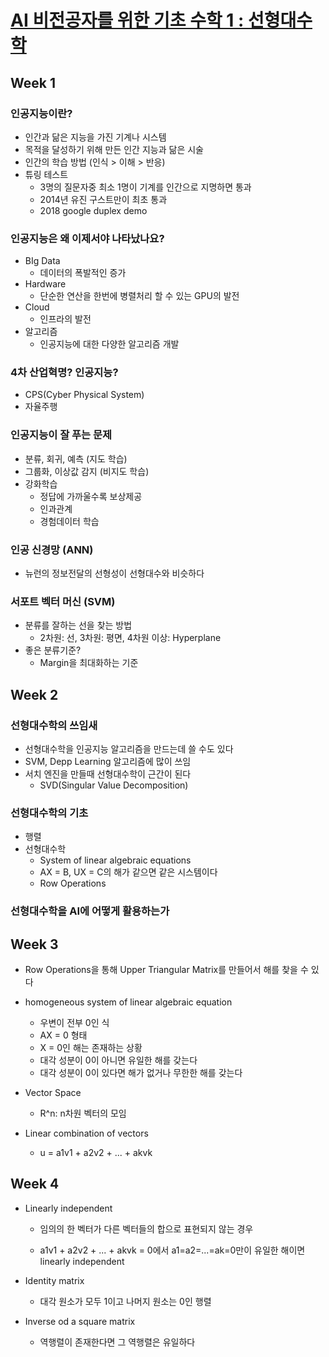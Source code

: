 # [AI 비전공자를 위한 기초 수학 1 : 선형대수학](https://kaist.edwith.org/mathforai#)

## Week 1

### 인공지능이란?

- 인간과 닮은 지능을 가진 기계나 시스템
- 목적을 달성하기 위해 만든 인간 지능과 닮은 시술
- 인간의 학습 방법 (인식 > 이해 > 반응)
- 튜링 테스트
  - 3명의 질문자중 최소 1명이 기계를 인간으로 지명하면 통과
  - 2014년 유진 구스트만이 최초 통과
  - 2018 google duplex demo

### 인공지능은 왜 이제서야 나타났나요?

- BIg Data
  - 데이터의 폭발적인 증가
- Hardware
  - 단순한 연산을 한번에 병렬처리 할 수 있는 GPU의 발전
- Cloud
  - 인프라의 발전
- 알고리즘
  - 인공지능에 대한 다양한 알고리즘 개발

### 4차 산업혁명? 인공지능?

- CPS(Cyber Physical System)
- 자율주행

### 인공지능이 잘 푸는 문제

- 분류, 회귀, 예측 (지도 학습)
- 그룹화, 이상값 감지 (비지도 학습)
- 강화학습
  - 정답에 가까울수록 보상제공
  - 인과관계
  - 경험데이터 학습

### 인공 신경망 (ANN)

- 뉴런의 정보전달의 선형성이 선형대수와 비슷하다

### 서포트 벡터 머신 (SVM)

- 분류를 잘하는 선을 찾는 방법
  - 2차원: 선, 3차원: 평면, 4차원 이상: Hyperplane
- 좋은 분류기준?
  - Margin을 최대화하는 기준

## Week 2

### 선형대수학의 쓰임새

- 선형대수학을 인공지능 알고리즘을 만드는데 쓸 수도 있다
- SVM, Depp Learning 알고리즘에 많이 쓰임
- 서치 엔진을 만들때 선형대수학이 근간이 된다
  - SVD(Singular Value Decomposition) 

### 선형대수학의 기초

- 행렬
- 선형대수학
  - System of linear algebraic equations
  - AX = B, UX = C의 해가 같으면 같은 시스템이다
  - Row Operations

### 선형대수학을 AI에 어떻게 활용하는가 

## Week 3

- Row Operations을 통해 Upper Triangular Matrix를 만들어서 해를 찾을 수 있다

- homogeneous system of linear algebraic equation
  - 우변이 전부 0인 식
  - AX = 0 형태
  - X = 0인 해는 존재하는 상황
  - 대각 성분이 0이 아니면 유일한 해를 갖는다
  - 대각 성분이 0이 있다면 해가 없거나 무한한 해를 갖는다
- Vector Space
  - R^n: n차원 벡터의 모임

- Linear combination of vectors
  - u = a1v1 + a2v2 + ... + akvk

## Week 4

- Linearly independent 

  - 임의의 한 벡터가 다른 벡터들의 합으로 표현되지 않는 경우

  - a1v1 + a2v2 + ... + akvk = 0에서 a1=a2=...=ak=0만이 유일한 해이면 linearly independent 

- Identity matrix

  - 대각 원소가 모두 1이고 나머지 원소는 0인 행렬

- Inverse od a square matrix
  - 역행렬이 존재한다면 그 역행렬은 유일하다
